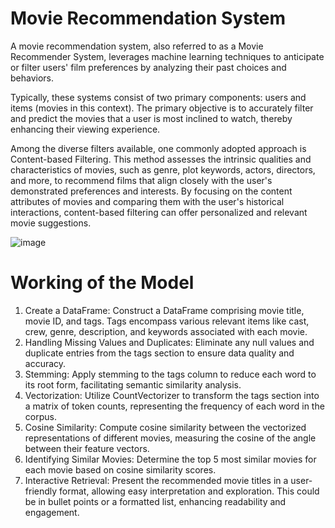 # Movie Recommendation System
A movie recommendation system, also referred to as a Movie Recommender System, leverages machine learning techniques to anticipate or filter users' film preferences by analyzing their past choices and behaviors.

Typically, these systems consist of two primary components: users and items (movies in this context). The primary objective is to accurately filter and predict the movies that a user is most inclined to watch, thereby enhancing their viewing experience.

Among the diverse filters available, one commonly adopted approach is Content-based Filtering. This method assesses the intrinsic qualities and characteristics of movies, such as genre, plot keywords, actors, directors, and more, to recommend films that align closely with the user's demonstrated preferences and interests. By focusing on the content attributes of movies and comparing them with the user's historical interactions, content-based filtering can offer personalized and relevant movie suggestions.

![image](https://github.com/abhixxhek/Movie-Recommendation-System/assets/93929650/2713053a-a4d2-4e10-8b29-daf449c2657b)

# Working of the Model

1. Create a DataFrame: Construct a DataFrame comprising movie title, movie ID, and tags. Tags encompass various relevant items like cast, crew, genre, description, and keywords associated with each movie.
2. Handling Missing Values and Duplicates: Eliminate any null values and duplicate entries from the tags section to ensure data quality and accuracy.
3. Stemming: Apply stemming to the tags column to reduce each word to its root form, facilitating semantic similarity analysis.
4. Vectorization: Utilize CountVectorizer to transform the tags section into a matrix of token counts, representing the frequency of each word in the corpus.
5. Cosine Similarity: Compute cosine similarity between the vectorized representations of different movies, measuring the cosine of the angle between their feature vectors.
6. Identifying Similar Movies: Determine the top 5 most similar movies for each movie based on cosine similarity scores.
7. Interactive Retrieval: Present the recommended movie titles in a user-friendly format, allowing easy interpretation and exploration. This could be in bullet points or a formatted list, enhancing readability and engagement.
